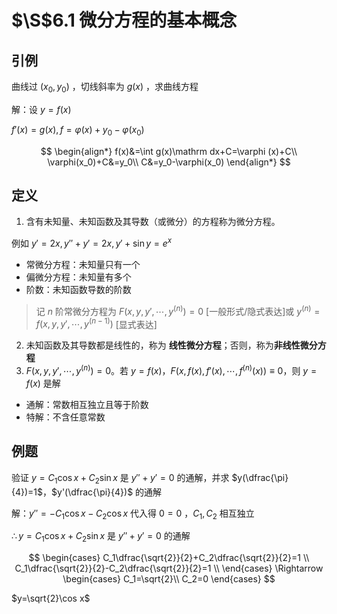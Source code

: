 # $\S$6.1 微分方程的基本概念
## 引例
曲线过 $(x_0,y_0)$ ，切线斜率为 $g(x)$ ，求曲线方程

解：设 $y=f(x)$

$f'(x)=g(x),f=\varphi(x)+y_0-\varphi(x_0)$

$$
\begin{align*}
f(x)&=\int g(x)\mathrm dx+C=\varphi (x)+C\\
\varphi(x_0)+C&=y_0\\
C&=y_0-\varphi(x_0)
\end{align*}
$$

## 定义
1. 含有未知量、未知函数及其导数（或微分）的方程称为微分方程。

例如 $y'=2x,y''+y'=2x,y'+\sin y=e^x$

* 常微分方程：未知量只有一个
* 偏微分方程：未知量有多个
* 阶数：未知函数导数的阶数

> 记 $n$ 阶常微分方程为 $F(x,y,y',\cdots,y^{(n)})=0$ [一般形式/隐式表达]或 $y^{(n)}=f(x,y,y',\cdots,y^{(n-1)})$ [显式表达]

2. 未知函数及其导数都是线性的，称为 **线性微分方程**；否则，称为**非线性微分方程**
3. $F(x,y,y',\cdots,y^{(n)})=0$。若 $y=f(x)$，$F(x,f(x),f'(x),\cdots,f^{(n)}(x))\equiv 0$，则 $y=f(x)$ 是解
* 通解：常数相互独立且等于阶数
* 特解：不含任意常数

## 例题
验证 $y=C_1\cos x+C_2\sin x$ 是 $y''+y'=0$ 的通解，并求 $y(\dfrac{\pi}{4})=1$，$y'(\dfrac{\pi}{4})$ 的通解

解：$y''=-C_1\cos x-C_2\cos x$ 代入得 $0=0$ ，$C_1,C_2$ 相互独立

$\therefore y=C_1\cos x+C_2\sin x$ 是 $y''+y'=0$ 的通解

$$
\begin{cases}
C_1\dfrac{\sqrt{2}}{2}+C_2\dfrac{\sqrt{2}}{2}=1 \\
C_1\dfrac{\sqrt{2}}{2}-C_2\dfrac{\sqrt{2}}{2}=1 \\
\end{cases} \Rightarrow
\begin{cases}
C_1=\sqrt{2}\\
C_2=0
\end{cases}
$$

$y=\sqrt{2}\cos x$
